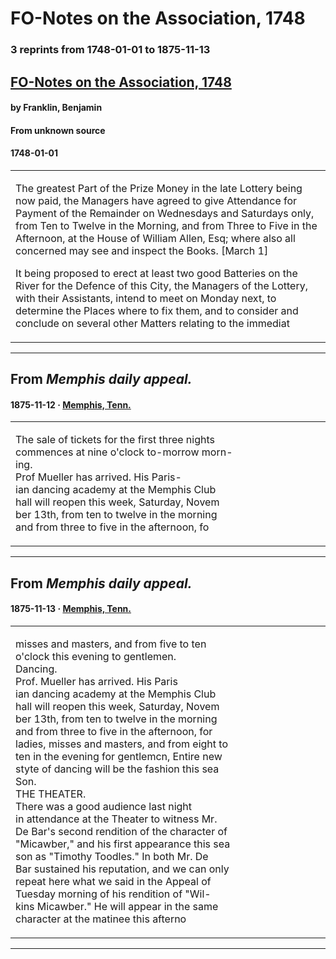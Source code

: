 
# FO-Notes on the Association, 1748

### 3 reprints from 1748-01-01 to 1875-11-13

## [FO-Notes on the Association, 1748](https://founders.archives.gov/documents/Franklin/01-03-02-0131)

#### by Franklin, Benjamin

#### From unknown source

#### 1748-01-01

<table style="width: 100%;"><tr><td style="width: 50%">

  
The greatest Part of the Prize Money in the late Lottery being now paid, the Managers have agreed to give Attendance for Payment of the Remainder on Wednesdays and Saturdays only, from Ten to Twelve in the Morning, and from Three to Five in the Afternoon, at the House of William Allen, Esq; where also all concerned may see and inspect the Books. [March 1]  
  
It being proposed to erect at least two good Batteries on the River for the Defence of this City, the Managers of the Lottery, with their Assistants, intend to meet on Monday next, to determine the Places where to fix them, and to consider and conclude on several other Matters relating to the immediat
</td></tr></table>

---

## From _Memphis daily appeal._

#### 1875-11-12 &middot; [Memphis, Tenn.](http://dbpedia.org/resource/Memphis%2C_Tennessee)

<table style="width: 100%;"><tr><td style="width: 50%">

  
The sale of tickets for the first three nights  
commences at nine o&#x27;clock to-morrow morn-  
ing.  
Prof Mueller has arrived. His Paris-  
ian dancing academy at the Memphis Club  
hall will reopen this week, Saturday, Novem­  
ber 13th, from ten to twelve in the morning  
and from three to five in the afternoon, fo
</td></tr></table>

---

## From _Memphis daily appeal._

#### 1875-11-13 &middot; [Memphis, Tenn.](http://dbpedia.org/resource/Memphis%2C_Tennessee)

<table style="width: 100%;"><tr><td style="width: 50%">

  
misses and masters, and from five to ten  
o&#x27;clock this evening to gentlemen.  
Dancing.  
Prof. Mueller has arrived. His Paris  
ian dancing academy at the Memphis Club  
hall will reopen this week, Saturday, Novem­  
ber 13th, from ten to twelve in the morning  
and from three to five in the afternoon, for  
ladies, misses and masters, and from eight to  
ten in the evening for gentlemcn, Entire new  
styte of dancing will be the fashion this sea  
Son.  
THE THEATER.  
There was a good audience last night  
in attendance at the Theater to witness Mr.  
De Bar&#x27;s second rendition of the character of  
&quot;Micawber,&quot; and his first appearance this sea  
son as &quot;Timothy Toodles.&quot; In both Mr. De  
Bar sustained his reputation, and we can only  
repeat here what we said in the Appeal of  
Tuesday morning of his rendition of &quot;Wil-  
kins Micawber.&quot; He will appear in the same  
character at the matinee this afterno
</td></tr></table>

---

